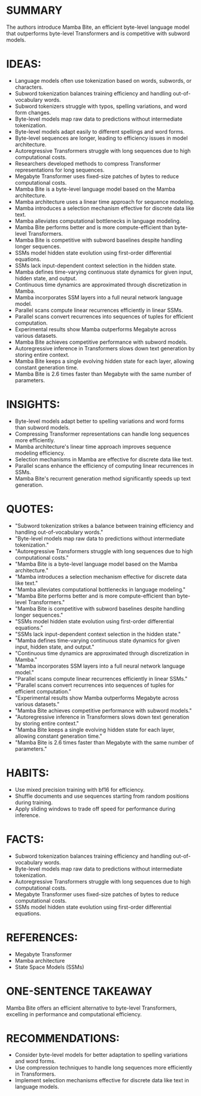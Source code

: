 # SUMMARY
The authors introduce Mamba Bite, an efficient byte-level language model that outperforms byte-level Transformers and is competitive with subword models.

# IDEAS:
- Language models often use tokenization based on words, subwords, or characters.
- Subword tokenization balances training efficiency and handling out-of-vocabulary words.
- Subword tokenizers struggle with typos, spelling variations, and word form changes.
- Byte-level models map raw data to predictions without intermediate tokenization.
- Byte-level models adapt easily to different spellings and word forms.
- Byte-level sequences are longer, leading to efficiency issues in model architecture.
- Autoregressive Transformers struggle with long sequences due to high computational costs.
- Researchers developed methods to compress Transformer representations for long sequences.
- Megabyte Transformer uses fixed-size patches of bytes to reduce computational costs.
- Mamba Bite is a byte-level language model based on the Mamba architecture.
- Mamba architecture uses a linear time approach for sequence modeling.
- Mamba introduces a selection mechanism effective for discrete data like text.
- Mamba alleviates computational bottlenecks in language modeling.
- Mamba Bite performs better and is more compute-efficient than byte-level Transformers.
- Mamba Bite is competitive with subword baselines despite handling longer sequences.
- SSMs model hidden state evolution using first-order differential equations.
- SSMs lack input-dependent context selection in the hidden state.
- Mamba defines time-varying continuous state dynamics for given input, hidden state, and output.
- Continuous time dynamics are approximated through discretization in Mamba.
- Mamba incorporates SSM layers into a full neural network language model.
- Parallel scans compute linear recurrences efficiently in linear SSMs.
- Parallel scans convert recurrences into sequences of tuples for efficient computation.
- Experimental results show Mamba outperforms Megabyte across various datasets.
- Mamba Bite achieves competitive performance with subword models.
- Autoregressive inference in Transformers slows down text generation by storing entire context.
- Mamba Bite keeps a single evolving hidden state for each layer, allowing constant generation time.
- Mamba Bite is 2.6 times faster than Megabyte with the same number of parameters.

# INSIGHTS:
- Byte-level models adapt better to spelling variations and word forms than subword models.
- Compressing Transformer representations can handle long sequences more efficiently.
- Mamba architecture's linear time approach improves sequence modeling efficiency.
- Selection mechanisms in Mamba are effective for discrete data like text.
- Parallel scans enhance the efficiency of computing linear recurrences in SSMs.
- Mamba Bite's recurrent generation method significantly speeds up text generation.

# QUOTES:
- "Subword tokenization strikes a balance between training efficiency and handling out-of-vocabulary words."
- "Byte-level models map raw data to predictions without intermediate tokenization."
- "Autoregressive Transformers struggle with long sequences due to high computational costs."
- "Mamba Bite is a byte-level language model based on the Mamba architecture."
- "Mamba introduces a selection mechanism effective for discrete data like text."
- "Mamba alleviates computational bottlenecks in language modeling."
- "Mamba Bite performs better and is more compute-efficient than byte-level Transformers."
- "Mamba Bite is competitive with subword baselines despite handling longer sequences."
- "SSMs model hidden state evolution using first-order differential equations."
- "SSMs lack input-dependent context selection in the hidden state."
- "Mamba defines time-varying continuous state dynamics for given input, hidden state, and output."
- "Continuous time dynamics are approximated through discretization in Mamba."
- "Mamba incorporates SSM layers into a full neural network language model."
- "Parallel scans compute linear recurrences efficiently in linear SSMs."
- "Parallel scans convert recurrences into sequences of tuples for efficient computation."
- "Experimental results show Mamba outperforms Megabyte across various datasets."
- "Mamba Bite achieves competitive performance with subword models."
- "Autoregressive inference in Transformers slows down text generation by storing entire context."
- "Mamba Bite keeps a single evolving hidden state for each layer, allowing constant generation time."
- "Mamba Bite is 2.6 times faster than Megabyte with the same number of parameters."

# HABITS:
- Use mixed precision training with bf16 for efficiency.
- Shuffle documents and use sequences starting from random positions during training.
- Apply sliding windows to trade off speed for performance during inference.

# FACTS:
- Subword tokenization balances training efficiency and handling out-of-vocabulary words.
- Byte-level models map raw data to predictions without intermediate tokenization.
- Autoregressive Transformers struggle with long sequences due to high computational costs.
- Megabyte Transformer uses fixed-size patches of bytes to reduce computational costs.
- SSMs model hidden state evolution using first-order differential equations.

# REFERENCES:
- Megabyte Transformer
- Mamba architecture
- State Space Models (SSMs)
  
# ONE-SENTENCE TAKEAWAY
Mamba Bite offers an efficient alternative to byte-level Transformers, excelling in performance and computational efficiency.

# RECOMMENDATIONS:
- Consider byte-level models for better adaptation to spelling variations and word forms.
- Use compression techniques to handle long sequences more efficiently in Transformers.
- Implement selection mechanisms effective for discrete data like text in language models.